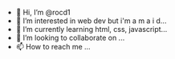- 👋 Hi, I’m @rocd1
- 👀 I’m interested in web dev but i'm a m a i d...
- 🌱 I’m currently learning  html, css, javascript...
- 💞️ I’m looking to collaborate on ...
- 📫 How to reach me ...

<!---
rocd1/rocd1 is a ✨ special ✨ repository because its `README.md` (this file) appears on your GitHub profile.
You can click the Preview link to take a look at your changes.
--->
